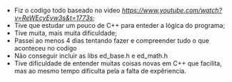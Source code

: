 - Fiz o codigo todo baseado no video *https://www.youtube.com/watch?v=ReWEcyEyw3s&t=1773s*;
- Tive que estudar um pouco de C++ para enteder a lógica do programa;
- Tive muita, mais muita dificuldade;
- Passei ao menos 4 dias tentando fazer e compreender tudo o que aconteceu no codígo
- Não conseguir incluir as libs ed_base.h e ed_math.h
- Tive dificuldade de entender muitas coisas novas em C++ que facilita, mas ao mesmo tempo dificulta pela a falta de expêriencia.
